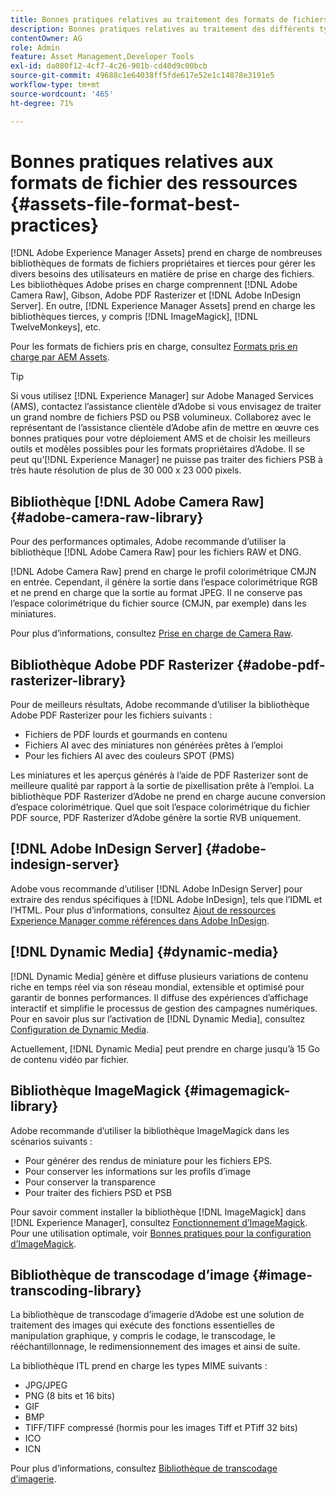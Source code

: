 ```yaml
---
title: Bonnes pratiques relatives au traitement des formats de fichiers pris en charge
description: Bonnes pratiques relatives au traitement des différents types de fichiers pris en charge à l’aide de [!DNL Experience Manager Assets].
contentOwner: AG
role: Admin
feature: Asset Management,Developer Tools
exl-id: da080f12-4cf7-4c26-901b-cd40d9c00bcb
source-git-commit: 49688c1e64038ff5fde617e52e1c14878e3191e5
workflow-type: tm+mt
source-wordcount: '465'
ht-degree: 71%

---
```


# Bonnes pratiques relatives aux formats de fichier des ressources {#assets-file-format-best-practices}

[!DNL Adobe Experience Manager Assets] prend en charge de nombreuses bibliothèques de formats de fichiers propriétaires et tierces pour gérer les divers besoins des utilisateurs en matière de prise en charge des fichiers. Les bibliothèques Adobe prises en charge comprennent [!DNL Adobe Camera Raw], Gibson, Adobe PDF Rasterizer et [!DNL Adobe InDesign Server]. En outre, [!DNL Experience Manager Assets] prend en charge les bibliothèques tierces, y compris [!DNL ImageMagick], [!DNL TwelveMonkeys], etc.

Pour les formats de fichiers pris en charge, consultez [Formats pris en charge par AEM Assets](/help/assets/assets-formats.md).

>[!TIP]
>
>Si vous utilisez [!DNL Experience Manager] sur Adobe Managed Services (AMS), contactez l’assistance clientèle d’Adobe si vous envisagez de traiter un grand nombre de fichiers PSD ou PSB volumineux. Collaborez avec le représentant de l’assistance clientèle d’Adobe afin de mettre en œuvre ces bonnes pratiques pour votre déploiement AMS et de choisir les meilleurs outils et modèles possibles pour les formats propriétaires d’Adobe. Il se peut qu’[!DNL Experience Manager] ne puisse pas traiter des fichiers PSB à très haute résolution de plus de 30 000 x 23 000 pixels.

## Bibliothèque [!DNL Adobe Camera Raw] {#adobe-camera-raw-library}

Pour des performances optimales, Adobe recommande d’utiliser la bibliothèque [!DNL Adobe Camera Raw] pour les fichiers RAW et DNG.

[!DNL Adobe Camera Raw] prend en charge le profil colorimétrique CMJN en entrée. Cependant, il génère la sortie dans l’espace colorimétrique RGB et ne prend en charge que la sortie au format JPEG. Il ne conserve pas l’espace colorimétrique du fichier source (CMJN, par exemple) dans les miniatures.

Pour plus d’informations, consultez [Prise en charge de Camera Raw](/help/assets/camera-raw.md).

## Bibliothèque Adobe PDF Rasterizer {#adobe-pdf-rasterizer-library}

Pour de meilleurs résultats, Adobe recommande d’utiliser la bibliothèque Adobe PDF Rasterizer pour les fichiers suivants :

* Fichiers de PDF lourds et gourmands en contenu
* Fichiers AI avec des miniatures non générées prêtes à l’emploi
* Pour les fichiers AI avec des couleurs SPOT (PMS)

Les miniatures et les aperçus générés à l’aide de PDF Rasterizer sont de meilleure qualité par rapport à la sortie de pixellisation prête à l’emploi. La bibliothèque PDF Rasterizer d’Adobe ne prend en charge aucune conversion d’espace colorimétrique. Quel que soit l’espace colorimétrique du fichier PDF source, PDF Rasterizer d’Adobe génère la sortie RVB uniquement.

## [!DNL Adobe InDesign Server] {#adobe-indesign-server}

Adobe vous recommande d’utiliser [!DNL Adobe InDesign Server] pour extraire des rendus spécifiques à [!DNL Adobe InDesign], tels que l’IDML et l’HTML. Pour plus d’informations, consultez [Ajout de ressources Experience Manager comme références dans Adobe InDesign](/help/assets/managing-linked-subassets.md#refai).

## [!DNL Dynamic Media] {#dynamic-media}

[!DNL Dynamic Media] génère et diffuse plusieurs variations de contenu riche en temps réel via son réseau mondial, extensible et optimisé pour garantir de bonnes performances. Il diffuse des expériences d’affichage interactif et simplifie le processus de gestion des campagnes numériques. Pour en savoir plus sur l’activation de [!DNL Dynamic Media], consultez [Configuration de Dynamic Media](/help/assets/config-dynamic.md).

Actuellement, [!DNL Dynamic Media] peut prendre en charge jusqu’à 15 Go de contenu vidéo par fichier.

## Bibliothèque ImageMagick {#imagemagick-library}

Adobe recommande d’utiliser la bibliothèque ImageMagick dans les scénarios suivants :

* Pour générer des rendus de miniature pour les fichiers EPS.
* Pour conserver les informations sur les profils d’image
* Pour conserver la transparence
* Pour traiter des fichiers PSD et PSB

Pour savoir comment installer la bibliothèque [!DNL ImageMagick] dans [!DNL Experience Manager], consultez [Fonctionnement d’ImageMagick](/help/assets/media-handlers.md#an-example-using-imagemagick). Pour une utilisation optimale, voir [Bonnes pratiques pour la configuration d’ImageMagick](/help/assets/best-practices-for-imagemagick.md).

## Bibliothèque de transcodage d’image {#image-transcoding-library}

La bibliothèque de transcodage d’imagerie d’Adobe est une solution de traitement des images qui exécute des fonctions essentielles de manipulation graphique, y compris le codage, le transcodage, le rééchantillonnage, le redimensionnement des images et ainsi de suite.

La bibliothèque ITL prend en charge les types MIME suivants :

* JPG/JPEG
* PNG (8 bits et 16 bits)
* GIF
* BMP
* TIFF/TIFF compressé (hormis pour les images Tiff et PTiff 32 bits)
* ICO
* ICN

Pour plus d’informations, consultez [Bibliothèque de transcodage d’imagerie](/help/assets/imaging-transcoding-library.md).
